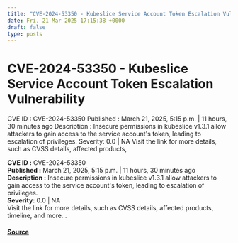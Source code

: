 ```yaml
---
title: "CVE-2024-53350 - Kubeslice Service Account Token Escalation Vulnerability"
date: Fri, 21 Mar 2025 17:15:38 +0000
draft: false
type: posts
---
```

# CVE-2024-53350 - Kubeslice Service Account Token Escalation Vulnerability





 CVE ID : CVE-2024-53350 Published : March 21, 2025, 5:15 p.m. | 11 hours, 30 minutes ago Description : Insecure permissions in kubeslice v1.3.1 allow attackers to gain access to the service account's token, leading to escalation of privileges. Severity: 0.0 | NA Visit the link for more details, such as CVSS details, affected products,

**CVE ID :** CVE-2024-53350  
**Published :** March 21, 2025, 5:15 p.m. | 11 hours, 30 minutes ago  
**Description :** Insecure permissions in kubeslice v1.3.1 allow attackers to gain access to the service account's token, leading to escalation of privileges.  
**Severity:** 0.0 | NA  
Visit the link for more details, such as CVSS details, affected products, timeline, and more...

#### [Source](https://cvefeed.io/vuln/detail/CVE-2024-53350)

